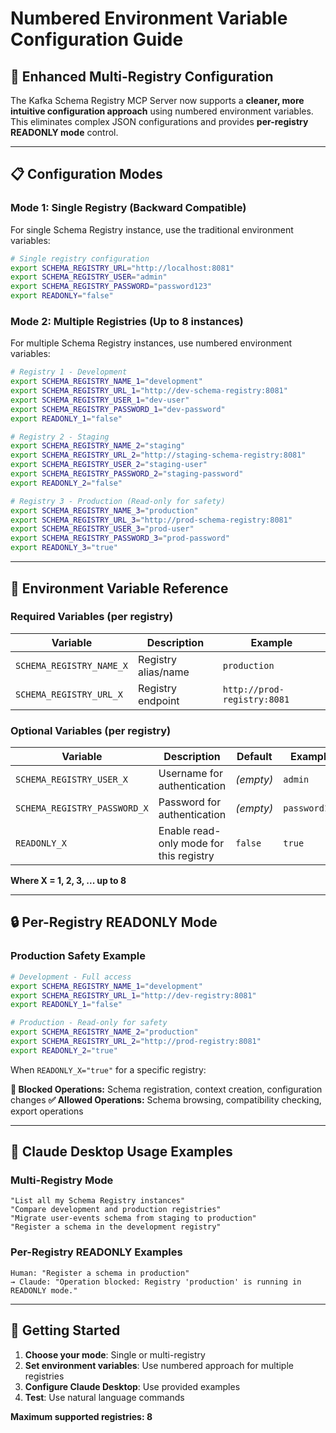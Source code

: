 # Numbered Environment Variable Configuration Guide

## 🎯 **Enhanced Multi-Registry Configuration**

The Kafka Schema Registry MCP Server now supports a **cleaner, more intuitive configuration approach** using numbered environment variables. This eliminates complex JSON configurations and provides **per-registry READONLY mode** control.

---

## 📋 **Configuration Modes**

### **Mode 1: Single Registry (Backward Compatible)**

For single Schema Registry instance, use the traditional environment variables:

```bash
# Single registry configuration
export SCHEMA_REGISTRY_URL="http://localhost:8081"
export SCHEMA_REGISTRY_USER="admin"
export SCHEMA_REGISTRY_PASSWORD="password123"
export READONLY="false"
```

### **Mode 2: Multiple Registries (Up to 8 instances)**

For multiple Schema Registry instances, use numbered environment variables:

```bash
# Registry 1 - Development
export SCHEMA_REGISTRY_NAME_1="development"
export SCHEMA_REGISTRY_URL_1="http://dev-schema-registry:8081"
export SCHEMA_REGISTRY_USER_1="dev-user"
export SCHEMA_REGISTRY_PASSWORD_1="dev-password"
export READONLY_1="false"

# Registry 2 - Staging  
export SCHEMA_REGISTRY_NAME_2="staging"
export SCHEMA_REGISTRY_URL_2="http://staging-schema-registry:8081"
export SCHEMA_REGISTRY_USER_2="staging-user"
export SCHEMA_REGISTRY_PASSWORD_2="staging-password"
export READONLY_2="false"

# Registry 3 - Production (Read-only for safety)
export SCHEMA_REGISTRY_NAME_3="production"
export SCHEMA_REGISTRY_URL_3="http://prod-schema-registry:8081"
export SCHEMA_REGISTRY_USER_3="prod-user"
export SCHEMA_REGISTRY_PASSWORD_3="prod-password"
export READONLY_3="true"
```

---

## 🔧 **Environment Variable Reference**

### **Required Variables (per registry)**
| Variable | Description | Example |
|----------|-------------|---------|
| `SCHEMA_REGISTRY_NAME_X` | Registry alias/name | `production` |
| `SCHEMA_REGISTRY_URL_X` | Registry endpoint | `http://prod-registry:8081` |

### **Optional Variables (per registry)**
| Variable | Description | Default | Example |
|----------|-------------|---------|---------|
| `SCHEMA_REGISTRY_USER_X` | Username for authentication | *(empty)* | `admin` |
| `SCHEMA_REGISTRY_PASSWORD_X` | Password for authentication | *(empty)* | `password123` |
| `READONLY_X` | Enable read-only mode for this registry | `false` | `true` |

**Where X = 1, 2, 3, ... up to 8**

---

## 🔒 **Per-Registry READONLY Mode**

### **Production Safety Example**

```bash
# Development - Full access
export SCHEMA_REGISTRY_NAME_1="development"
export SCHEMA_REGISTRY_URL_1="http://dev-registry:8081"
export READONLY_1="false"

# Production - Read-only for safety
export SCHEMA_REGISTRY_NAME_2="production"
export SCHEMA_REGISTRY_URL_2="http://prod-registry:8081"
export READONLY_2="true"
```

When `READONLY_X="true"` for a specific registry:

**🚫 Blocked Operations:** Schema registration, context creation, configuration changes
**✅ Allowed Operations:** Schema browsing, compatibility checking, export operations

---

## 🎨 **Claude Desktop Usage Examples**

### **Multi-Registry Mode**
```
"List all my Schema Registry instances"
"Compare development and production registries"
"Migrate user-events schema from staging to production"
"Register a schema in the development registry"
```

### **Per-Registry READONLY Examples**
```
Human: "Register a schema in production"
→ Claude: "Operation blocked: Registry 'production' is running in READONLY mode."
```

---

## 🚀 **Getting Started**

1. **Choose your mode**: Single or multi-registry
2. **Set environment variables**: Use numbered approach for multiple registries
3. **Configure Claude Desktop**: Use provided examples
4. **Test**: Use natural language commands

**Maximum supported registries: 8** 